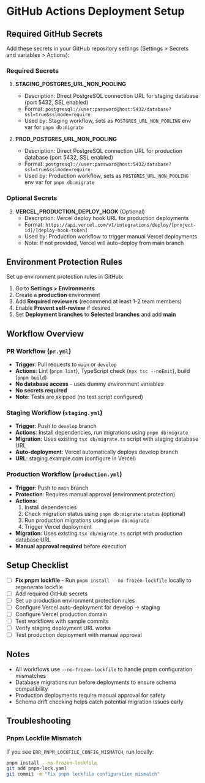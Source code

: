 # GitHub Actions Deployment Setup

## Required GitHub Secrets

Add these secrets in your GitHub repository settings (Settings > Secrets and variables > Actions):

### Required Secrets

1. **STAGING_POSTGRES_URL_NON_POOLING**

   - Description: Direct PostgreSQL connection URL for staging database (port 5432, SSL enabled)
   - Format: `postgresql://user:password@host:5432/database?ssl=true&sslmode=require`
   - Used by: Staging workflow, sets as `POSTGRES_URL_NON_POOLING` env var for `pnpm db:migrate`

2. **PROD_POSTGRES_URL_NON_POOLING**
   - Description: Direct PostgreSQL connection URL for production database (port 5432, SSL enabled)
   - Format: `postgresql://user:password@host:5432/database?ssl=true&sslmode=require`
   - Used by: Production workflow, sets as `POSTGRES_URL_NON_POOLING` env var for `pnpm db:migrate`

### Optional Secrets

3. **VERCEL_PRODUCTION_DEPLOY_HOOK** (Optional)
   - Description: Vercel deploy hook URL for production deployments
   - Format: `https://api.vercel.com/v1/integrations/deploy/[project-id]/[deploy-hook-token]`
   - Used by: Production workflow to trigger manual Vercel deployments
   - Note: If not provided, Vercel will auto-deploy from main branch

## Environment Protection Rules

Set up environment protection rules in GitHub:

1. Go to **Settings > Environments**
2. Create a **production** environment
3. Add **Required reviewers** (recommend at least 1-2 team members)
4. Enable **Prevent self-review** if desired
5. Set **Deployment branches** to **Selected branches** and add **main**

## Workflow Overview

### PR Workflow (`pr.yml`)

- **Trigger**: Pull requests to `main` or `develop`
- **Actions**: Lint (`pnpm lint`), TypeScript check (`npx tsc --noEmit`), build (`pnpm build`)
- **No database access** - uses dummy environment variables
- **No secrets required**
- **Note**: Tests are skipped (no test script configured)

### Staging Workflow (`staging.yml`)

- **Trigger**: Push to `develop` branch
- **Actions**: Install dependencies, run migrations using `pnpm db:migrate`
- **Migration**: Uses existing `tsx db/migrate.ts` script with staging database URL
- **Auto-deployment**: Vercel automatically deploys develop branch
- **URL**: staging.example.com (configure in Vercel)

### Production Workflow (`production.yml`)

- **Trigger**: Push to `main` branch
- **Protection**: Requires manual approval (environment protection)
- **Actions**:
  1. Install dependencies
  2. Check migration status using `pnpm db:migrate:status` (optional)
  3. Run production migrations using `pnpm db:migrate`
  4. Trigger Vercel deployment
- **Migration**: Uses existing `tsx db/migrate.ts` script with production database URL
- **Manual approval required** before execution

## Setup Checklist

- [ ] **Fix pnpm lockfile** - Run `pnpm install --no-frozen-lockfile` locally to regenerate lockfile
- [ ] Add required GitHub secrets
- [ ] Set up production environment protection rules
- [ ] Configure Vercel auto-deployment for develop → staging
- [ ] Configure Vercel production domain
- [ ] Test workflows with sample commits
- [ ] Verify staging deployment URL works
- [ ] Test production deployment with manual approval

## Notes

- All workflows use `--no-frozen-lockfile` to handle pnpm configuration mismatches
- Database migrations run before deployments to ensure schema compatibility
- Production deployments require manual approval for safety
- Schema drift checking helps catch potential migration issues early

## Troubleshooting

### Pnpm Lockfile Mismatch
If you see `ERR_PNPM_LOCKFILE_CONFIG_MISMATCH`, run locally:
```bash
pnpm install --no-frozen-lockfile
git add pnpm-lock.yaml
git commit -m "Fix pnpm lockfile configuration mismatch"
```
